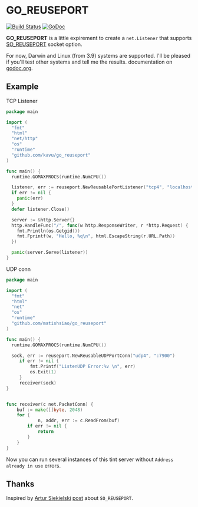 # GO_REUSEPORT

[![Build Status](https://travis-ci.org/kavu/go_reuseport.png?branch=master)](https://travis-ci.org/kavu/go_reuseport)
[![GoDoc](https://godoc.org/github.com/kavu/go_reuseport?status.png)](https://godoc.org/github.com/kavu/go_reuseport)

**GO_REUSEPORT** is a little expirement to create a `net.Listener` that supports [SO_REUSEPORT](http://lwn.net/Articles/542629/) socket option.

For now, Darwin and Linux (from 3.9) systems are supported. I'll be pleased if you'll test other systems and tell me the results.
 documentation on [godoc.org](http://godoc.org/github.com/kavu/go_reuseport "go_reuseport documentation").

## Example ##
TCP Listener
```go
package main

import (
  "fmt"
  "html"
  "net/http"
  "os"
  "runtime"
  "github.com/kavu/go_reuseport"
)

func main() {
  runtime.GOMAXPROCS(runtime.NumCPU())

  listener, err := reuseport.NewReusablePortListener("tcp4", "localhost:8881")
  if err != nil {
    panic(err)
  }
  defer listener.Close()

  server := &http.Server{}
  http.HandleFunc("/", func(w http.ResponseWriter, r *http.Request) {
    fmt.Println(os.Getgid())
    fmt.Fprintf(w, "Hello, %q\n", html.EscapeString(r.URL.Path))
  })

  panic(server.Serve(listener))
}
```

UDP conn
```go
package main

import (
  "fmt"
  "html"
  "net"
  "os"
  "runtime"
  "github.com/matishsiao/go_reuseport"
)

func main() {
  runtime.GOMAXPROCS(runtime.NumCPU())

  sock, err := reuseport.NewReusableUDPPortConn("udp4", ":7900")
	 if err != nil {
		 fmt.Printf("ListenUDP Error:%v \n", err)
		 os.Exit(1)
	 }
	 receiver(sock)
}


func receiver(c net.PacketConn) {
	buf := make([]byte, 2048)
	for {
			n, addr, err := c.ReadFrom(buf)
		if err != nil {			
			return
		}
	}
}
```
Now you can run several instances of this tint server without `Address already in use` errors.

## Thanks

Inspired by [Artur Siekielski](https://github.com/aartur) [post](http://freeprogrammersblog.vhex.net/post/linux-39-introdued-new-way-of-writing-socket-servers/2) about `SO_REUSEPORT`.

